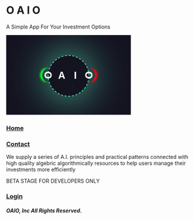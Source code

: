 # O A I O

A Simple App For Your Investment Options

![logo](/src/assets/logo.png)

### [Home](https://oaio.netlify.app/)

### [Contact](https://oaio.netlify.app/contact/)

We supply a series of A.I. principles and practical patterns connected with high quality algebric algorithmically resources to help users manage their investments more efficiently

BETA STAGE FOR DEVELOPERS ONLY

### [Login](https://oaio.netlify.app/login)

##### OAIO, Inc All Rights Reserved.
